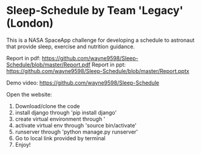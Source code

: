 # Sleep-Schedule by Team 'Legacy' (London)

This is a NASA SpaceApp challenge for developing a schedule to astronaut that provide sleep, exercise and nutrition guidance. 

Report in pdf: https://github.com/wayne9598/Sleep-Schedule/blob/master/Report.pdf
Report in ppt: https://github.com/wayne9598/Sleep-Schedule/blob/master/Report.pptx

Demo video: https://github.com/wayne9598/Sleep-Schedule

Open the website:
1. Download/clone the code
2. install django through 'pip install django'
3. create virtual environment through '
4. activate virtual env through 'source bin/activate'
5. runserver through 'python manage.py runserver'
6. Go to local link provided by terminal
7. Enjoy!
